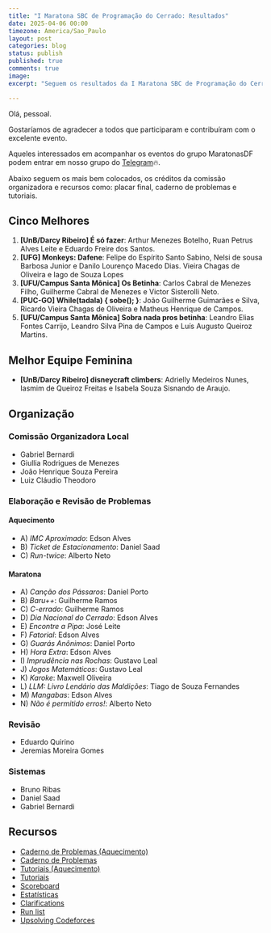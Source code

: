 ```yaml
---
title: "I Maratona SBC de Programação do Cerrado: Resultados"
date: 2025-04-06 00:00
timezone: America/Sao_Paulo
layout: post
categories: blog
status: publish
published: true
comments: true
image:
excerpt: "Seguem os resultados da I Maratona SBC de Programação do Cerrado"

---
```


Olá, pessoal.

Gostaríamos de agradecer a todos que participaram e contribuíram com o excelente evento.

Aqueles interessados em acompanhar os eventos do grupo MaratonasDF podem entrar
em nosso grupo do [Telegram](https://t.me/maratonasdf)🔥.

Abaixo seguem os mais bem colocados, os créditos da comissão organizadora e recursos como: placar final, caderno de problemas e tutoriais.

## Cinco Melhores

1. **[UnB/Darcy Ribeiro] É só fazer**: Arthur Menezes Botelho, Ruan Petrus Alves Leite e Eduardo Freire dos Santos.
2. **[UFG] Monkeys: Dafene**: Felipe do Espírito Santo Sabino, Nelsi de sousa Barbosa Junior e  Danilo Lourenço Macedo Dias.
   Vieira Chagas de Oliveira e Iago de Souza Lopes
3. **[UFU/Campus Santa Mônica] Os Betinha**: Carlos Cabral de Menezes Filho, Guilherme Cabral de Menezes e Victor Sisterolli Neto.
4. **[PUC-GO] While(tadala) { sobe(); }**: João Guilherme Guimarães e Silva, Ricardo Vieira Chagas de Oliveira e Matheus Henrique de Campos. 
5. **[UFU/Campus Santa Mônica] Sobra nada pros betinha**: Leandro Elias Fontes Carrijo, Leandro Silva Pina de Campos e Luís Augusto Queiroz Martins. 

## Melhor Equipe Feminina

- **[UnB/Darcy Ribeiro] disneycraft climbers**: Adrielly Medeiros Nunes, Iasmim de Queiroz Freitas e Isabela Souza Sisnando de Araujo.

## Organização

### Comissão Organizadora Local

- Gabriel Bernardi
- Giullia Rodrigues de Menezes
- João Henrique Souza Pereira
- Luiz Cláudio Theodoro

### Elaboração e Revisão de Problemas

#### Aquecimento

- A) *IMC Aproximado*: Edson Alves 
- B) *Ticket de Estacionamento*: Daniel Saad
- C) *Run-twice*: Alberto Neto

#### Maratona 

- A) *Canção dos Pássaros*: Daniel Porto
- B) *Baru++*: Guilherme Ramos
- C) *C-errado*: Guilherme Ramos
- D) *Dia Nacional do Cerrado*: Edson Alves
- E) *Encontre a Pipa*: José Leite
- F) *Fatorial*: Edson Alves
- G) *Guarás Anônimos*: Daniel Porto
- H) *Hora Extra*: Edson Alves
- I) *Imprudência nas Rochas*: Gustavo Leal
- J) *Jogos Matemáticos*: Gustavo Leal
- K) *Karoke*: Maxwell Oliveira
- L) *LLM: Livro Lendário das Maldições*: Tiago de Souza Fernandes
- M) *Mangabas*: Edson Alves
- N) *Não é permitido erros!*: Alberto Neto

### Revisão

- Eduardo Quirino
- Jeremias Moreira Gomes

### Sistemas

- Bruno Ribas
- Daniel Saad
- Gabriel Bernardi


## Recursos

- [Caderno de Problemas (Aquecimento)]({{site.url}}/assets/1-mdp-cerrado/caderno-1-mdp-cerrado-aquecimento.pdf)
- [Caderno de Problemas]({{site.url}}/assets/1-mdp-cerrado/caderno-1-mdp-cerrado.pdf)
- [Tutoriais (Aquecimento)]({{site.url}}/assets/1-mdp-cerrado/tutoriais-1-mdp-cerrado-aquecimento.pdf)
- [Tutoriais]({{site.url}}/assets/1-mdp-cerrado/tutoriais-1-mdp-cerrado.pdf)
- [Scoreboard]({{site.url}}/assets/1-mdp-cerrado/scoreboard-oficial.html)
- [Estatísticas]({{site.url}}/assets/1-mdp-cerrado/estatisticas.html)
- [Clarifications]({{site.url}}/assets/1-mdp-cerrado/clarifications.html)
- [Run list]({{site.url}}/assets/12-mdp-unb/runlist.html)
- [Upsolving Codeforces](https://codeforces.com/group/btcK4I5D5f/contest/601720)